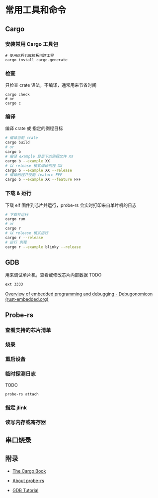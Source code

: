 
# 常用工具和命令

## Cargo

### 安装常用 Cargo 工具包

```
# 使用远程仓库模板创建工程
cargo install cargo-generate
```

### 检查

只检查 crate 语法，不编译，通常用来节省时间
```
cargo check
# or
cargo c
```

### 编译

编译 crate 或 指定的例程目标
``` bash
# 编译当前 crate
cargo build
# or
cargo b
# 编译 example 目录下的例程文件 XX
cargo b --example XX
# 以 release 模式编译例程 XX
cargo b --example XX --release
# 编译例程并使能 feature FFF
cargo b --example XX --feature FFF
```

### 下载 & 运行

下载 elf 固件到芯片并运行，probe-rs 会实时打印来自单片机的日志
``` bash
# 下载并运行
cargo run
# or
cargo r
# 以 release 模式运行
cargo r --release
# 运行 例程
cargo r --example blinky --release
```

## GDB

用来调试单片机，查看或修改芯片内部数据
TODO
``` bash
ext 3333
```

[Overview of embedded programming and debugging - Debugonomicon (rust-embedded.org)](https://docs.rust-embedded.org/debugonomicon/)
## Probe-rs

### 查看支持的芯片清单

### 烧录

### 重启设备

### 临时探测日志

TODO
``` bash
probe-rs attach 
```

### 指定 jlink

### 读写内存或寄存器

## 串口烧录

## 附录

- [The Cargo Book](https://doc.rust-lang.org/cargo/index.html)

- [About probe-rs](https://probe.rs/docs/overview/about-probe-rs/)

- [GDB Tutorial](https://www.cs.umd.edu/~srhuang/teaching/cmsc212/gdb-tutorial-handout.pdf)
